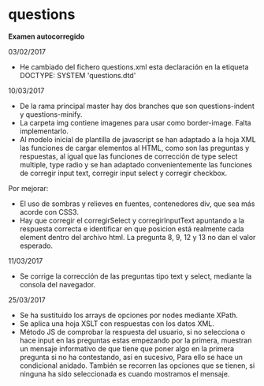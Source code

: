 # questions

**Examen autocorregido**

03/02/2017

- He cambiado del fichero questions.xml esta declaración en la etiqueta DOCTYPE:
 SYSTEM 'questions.dtd'


10/03/2017

- De la rama principal master hay dos branches que son questions-indent y questions-minify.
- La carpeta img contiene imagenes para usar como border-image. Falta implementarlo.
- Al modelo inicial de plantilla de javascript se han adaptado a la hoja XML las funciones de cargar elementos al HTML, como son las preguntas y respuestas, al igual que las funciones de corrección de type select multiple, type radio y se han adaptado convenientemente las funciones de corregir input text, corregir input select y  corregir checkbox.

Por mejorar: 

- El uso de sombras y relieves en fuentes, contenedores div, que sea más acorde con CSS3.
- Hay que corregir el corregirSelect y corregirInputText apuntando a la respuesta correcta e identificar en que posicion está realmente cada element dentro del archivo html. La pregunta 8, 9, 12 y 13 no dan el valor esperado.

11/03/2017

- Se corrige la corrección de las preguntas tipo text y select, mediante la consola del navegador.

25/03/2017

- Se ha sustituido los arrays de opciones por nodes mediante XPath. 
- Se aplica una hoja XSLT con respuestas con los datos XML.
- Método JS de comprobar la respuesta del usuario, si no selecciona o hace input en las preguntas estas empezando por la primera, muestran un mensaje informativo de que tiene que poner algo en la primera pregunta si no ha contestando, así en sucesivo, Para ello se hace un condicional anidado. También se recorren las opciones que se tienen, si ninguna ha sido seleccionada es cuando mostramos el mensaje.





